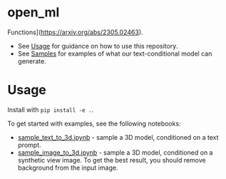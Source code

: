 # open_ml
 Functions](https://arxiv.org/abs/2305.02463).

 * See [Usage](#usage) for guidance on how to use this repository.
 * See [Samples](#samples) for examples of what our text-conditional model can generate.


# Usage

Install with `pip install -e .`.

To get started with examples, see the following notebooks:

* [sample_text_to_3d.ipynb](file_ee/examples/sample_text_to_3d.ipynb) - sample a 3D model, conditioned on a text prompt.
* [sample_image_to_3d.ipynb](file_ee/examples/sample_image_to_3d.ipynb) - sample a 3D model, conditioned on a synthetic view image. To get the best result, you should remove background from the input image.
